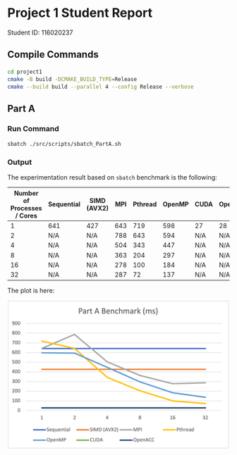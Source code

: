 # Project 1 Student Report

Student ID: 116020237

## Compile Commands

```sh
cd project1
cmake -B build -DCMAKE_BUILD_TYPE=Release
cmake --build build --parallel 4 --config Release --verbose
```

## Part A

### Run Command

```sh
sbatch ./src/scripts/sbatch_PartA.sh
```

### Output

The experimentation result based on `sbatch` benchmark is the following:

| Number of Processes / Cores | Sequential | SIMD (AVX2) | MPI | Pthread | OpenMP | CUDA | OpenACC |
|-----------------------------|------------|-------------|-----|---------|--------|------|---------|
| 1                           | 641        | 427         | 643 | 719     | 598    | 27   | 28      |
| 2                           | N/A        | N/A         | 788 | 643     | 594    | N/A  | N/A     |
| 4                           | N/A        | N/A         | 504 | 343     | 447    | N/A  | N/A     |
| 8                           | N/A        | N/A         | 363 | 204     | 297    | N/A  | N/A     |
| 16                          | N/A        | N/A         | 278 | 100     | 184    | N/A  | N/A     |
| 32                          | N/A        | N/A         | 287 | 72      | 137    | N/A  | N/A     |

The plot is here:

<div>
    <img src="report/PartA.png" align="center" alt="Performance Evaluation of PartA"/>
</div>
